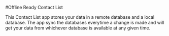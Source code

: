 #Offline Ready Contact List

This Contact List app stores your data in a remote database and a local database. The app sync the databases everytime a change is made and will get your data from whichever database is available at any given time.
